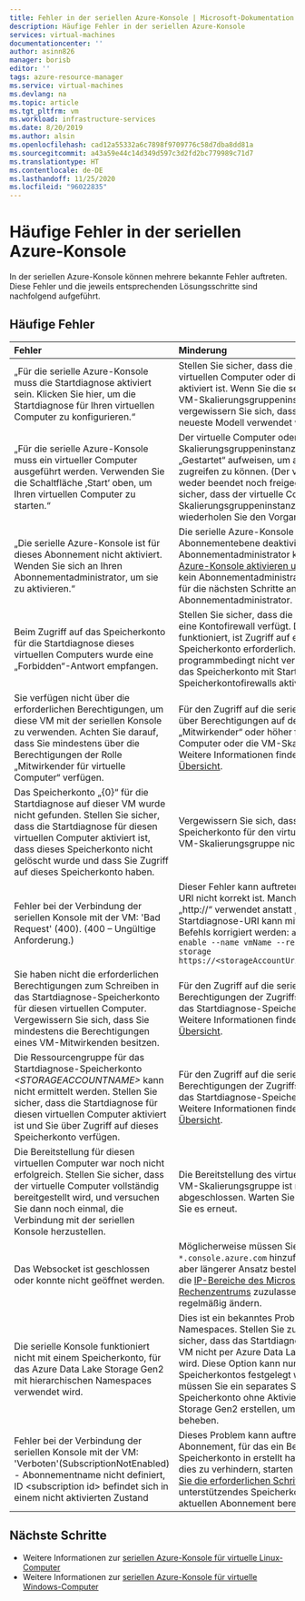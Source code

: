 ```yaml
---
title: Fehler in der seriellen Azure-Konsole | Microsoft-Dokumentation
description: Häufige Fehler in der seriellen Azure-Konsole
services: virtual-machines
documentationcenter: ''
author: asinn826
manager: borisb
editor: ''
tags: azure-resource-manager
ms.service: virtual-machines
ms.devlang: na
ms.topic: article
ms.tgt_pltfrm: vm
ms.workload: infrastructure-services
ms.date: 8/20/2019
ms.author: alsin
ms.openlocfilehash: cad12a55332a6c7898f9709776c58d7dba8dd81a
ms.sourcegitcommit: a43a59e44c14d349d597c3d2fd2bc779989c71d7
ms.translationtype: HT
ms.contentlocale: de-DE
ms.lasthandoff: 11/25/2020
ms.locfileid: "96022835"
---
```

# <a name="common-errors-within-the-azure-serial-console"></a>Häufige Fehler in der seriellen Azure-Konsole
In der seriellen Azure-Konsole können mehrere bekannte Fehler auftreten. Diese Fehler und die jeweils entsprechenden Lösungsschritte sind nachfolgend aufgeführt.

## <a name="common-errors"></a>Häufige Fehler

Fehler                             |   Minderung
:---------------------------------|:--------------------------------------------|
„Für die serielle Azure-Konsole muss die Startdiagnose aktiviert sein. Klicken Sie hier, um die Startdiagnose für Ihren virtuellen Computer zu konfigurieren.“ | Stellen Sie sicher, dass die [Startdiagnose](boot-diagnostics.md) für den virtuellen Computer oder die VM-Skalierungsgruppe aktiviert ist. Wenn Sie die serielle Konsole in einer VM-Skalierungsgruppeninstanz verwenden, vergewissern Sie sich, dass für die Instanz das neueste Modell verwendet wird.
„Für die serielle Azure-Konsole muss ein virtueller Computer ausgeführt werden. Verwenden Sie die Schaltfläche ‚Start‘ oben, um Ihren virtuellen Computer zu starten.“  | Der virtuelle Computer oder die VM-Skalierungsgruppeninstanz muss den Status „Gestartet“ aufweisen, um auf die serielle Konsole zugreifen zu können. (Der virtuelle Computer darf weder beendet noch freigegeben sein.) Stellen Sie sicher, dass der virtuelle Computer oder die VM-Skalierungsgruppeninstanz ausgeführt wird, und wiederholen Sie den Vorgang.
„Die serielle Azure-Konsole ist für dieses Abonnement nicht aktiviert. Wenden Sie sich an Ihren Abonnementadministrator, um sie zu aktivieren.“ | Die serielle Azure-Konsole kann auf Abonnementebene deaktiviert werden. Als Abonnementadministrator können Sie [die serielle Azure-Konsole aktivieren und deaktivieren](./serial-console-enable-disable.md). Wenn Sie kein Abonnementadministrator sind, wenden Sie sich für die nächsten Schritte an Ihren Abonnementadministrator.
Beim Zugriff auf das Speicherkonto für die Startdiagnose dieses virtuellen Computers wurde eine „Forbidden“-Antwort empfangen. | Stellen Sie sicher, dass die Startdiagnose nicht über eine Kontofirewall verfügt. Damit die serielle Konsole funktioniert, ist Zugriff auf ein Startdiagnose-Speicherkonto erforderlich. Die serielle Konsole kann programmbedingt nicht verwendet werden, wenn für das Speicherkonto mit Startdiagnose Speicherkontofirewalls aktiviert sind.
Sie verfügen nicht über die erforderlichen Berechtigungen, um diese VM mit der seriellen Konsole zu verwenden. Achten Sie darauf, dass Sie mindestens über die Berechtigungen der Rolle „Mitwirkender für virtuelle Computer“ verfügen.| Für den Zugriff auf die serielle Konsole müssen Sie über Berechtigungen auf der Zugriffsebene „Mitwirkender“ oder höher für den virtuellen Computer oder die VM-Skalierungsgruppe verfügen. Weitere Informationen finden Sie auf der Seite mit der [Übersicht](serial-console-overview.md).
Das Speicherkonto „{0}“ für die Startdiagnose auf dieser VM wurde nicht gefunden. Stellen Sie sicher, dass die Startdiagnose für diesen virtuellen Computer aktiviert ist, dass dieses Speicherkonto nicht gelöscht wurde und dass Sie Zugriff auf dieses Speicherkonto haben. | Vergewissern Sie sich, dass Sie das Startdiagnose-Speicherkonto für den virtuellen Computer oder die VM-Skalierungsgruppe nicht gelöscht haben.
Fehler bei der Verbindung der seriellen Konsole mit der VM: 'Bad Request' (400). (400 – Ungültige Anforderung.) | Dieser Fehler kann auftreten, wenn Ihr Startdiagnose-URI nicht korrekt ist. Manchmal wurde beispielsweise „http://“ verwendet anstatt „https://“. Der Startdiagnose-URI kann mithilfe des folgenden Befehls korrigiert werden: `az vm boot-diagnostics enable --name vmName --resource-group rgName --storage https://<storageAccountUri>.blob.core.windows.net/`
Sie haben nicht die erforderlichen Berechtigungen zum Schreiben in das Startdiagnose-Speicherkonto für diesen virtuellen Computer. Vergewissern Sie sich, dass Sie mindestens die Berechtigungen eines VM-Mitwirkenden besitzen. | Für den Zugriff auf die serielle Konsole sind Berechtigungen der Zugriffsebene „Mitwirkender“ für das Startdiagnose-Speicherkonto erforderlich. Weitere Informationen finden Sie auf der Seite mit der [Übersicht](serial-console-overview.md).
Die Ressourcengruppe für das Startdiagnose-Speicherkonto *&lt;STORAGEACCOUNTNAME&gt;* kann nicht ermittelt werden. Stellen Sie sicher, dass die Startdiagnose für diesen virtuellen Computer aktiviert ist und Sie über Zugriff auf dieses Speicherkonto verfügen. | Für den Zugriff auf die serielle Konsole sind Berechtigungen der Zugriffsebene „Mitwirkender“ für das Startdiagnose-Speicherkonto erforderlich. Weitere Informationen finden Sie auf der Seite mit der [Übersicht](serial-console-overview.md).
Die Bereitstellung für diesen virtuellen Computer war noch nicht erfolgreich. Stellen Sie sicher, dass der virtuelle Computer vollständig bereitgestellt wird, und versuchen Sie dann noch einmal, die Verbindung mit der seriellen Konsole herzustellen. | Die Bereitstellung des virtuellen Computers oder der VM-Skalierungsgruppe ist möglicherweise noch nicht abgeschlossen. Warten Sie einige Zeit, und versuchen Sie es erneut.
Das Websocket ist geschlossen oder konnte nicht geöffnet werden. | Möglicherweise müssen Sie Firewallzugriff auf `*.console.azure.com` hinzufügen. Ein detaillierterer, aber längerer Ansatz besteht darin, Firewallzugriff auf die [IP-Bereiche des Microsoft Azure-Rechenzentrums](https://www.microsoft.com/download/details.aspx?id=41653) zuzulassen, die sich jedoch relativ regelmäßig ändern.
Die serielle Konsole funktioniert nicht mit einem Speicherkonto, für das Azure Data Lake Storage Gen2 mit hierarchischen Namespaces verwendet wird. | Dies ist ein bekanntes Problem mit hierarchischen Namespaces. Stellen Sie zur Behebung des Problems sicher, dass das Startdiagnose-Speicherkonto Ihrer VM nicht per Azure Data Lake Storage Gen2 erstellt wird. Diese Option kann nur bei der Erstellung des Speicherkontos festgelegt werden. Unter Umständen müssen Sie ein separates Startdiagnose-Speicherkonto ohne Aktivierung von Azure Data Lake Storage Gen2 erstellen, um dieses Problem zu beheben.
Fehler bei der Verbindung der seriellen Konsole mit der VM: 'Verboten'(SubscriptionNotEnabled) - Abonnementname nicht definiert, ID \<subscription id> befindet sich in einem nicht aktivierten Zustand | Dieses Problem kann auftreten, wenn das Abonnement, für das ein Benutzer sein Cloud Shell-Speicherkonto in erstellt hat, deaktiviert wurde. Um dies zu verhindern, starten Sie Cloud Shell und [führen Sie die erforderlichen Schritte](../../cloud-shell/persisting-shell-storage.md#unmount-clouddrive-1) aus, um erneut ein unterstützendes Speicherkonto für Cloud Shell im aktuellen Abonnement bereitzustellen.

## <a name="next-steps"></a>Nächste Schritte
* Weitere Informationen zur [seriellen Azure-Konsole für virtuelle Linux-Computer](./serial-console-linux.md)
* Weitere Informationen zur [seriellen Azure-Konsole für virtuelle Windows-Computer](./serial-console-windows.md)
